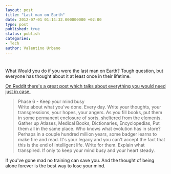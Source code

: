 ```yaml
---
layout: post
title: "Last man on Earth"
date: 2012-07-01 01:14:32.000000000 +02:00
type: post
published: true
status: publish
categories:
- Tech
author: Valentino Urbano 
---
```


# 

What Would you do if you were the last man on Earth? Tough question, but everyone has thought about it at least once in their lifetime.

[On Reddit there's a great post which talks about everything you would need just in case.][0]

> Phase 6 - Keep your mind busy  
> Write about what you've done. Every day. Write your thoughts, your transgressions, your hopes, your angers. As you fill books, put them in some permanent enclosure of sorts, sheltered from the elements.  
> Gather up Atlases, Medical Books, Dictionaries, Encyclopedias, Put them all in the same place. Who knows what evolution has in store? Perhaps in a couple hundred million years, some badger learns to make fire and read. It's your legacy and you can't accept the fact that this is the end of intelligent life. Write for them. Explain what transpired. If only to keep your mind busy and your heart steady.

If you've gone mad no training can save you. And the thought of being alone forever is the best way to lose your mind.



[0]: http://www.reddit.com/r/AskReddit/comments/b7zny/if_you_became_the_last_person_on_earth_what_would/c0lf7ed